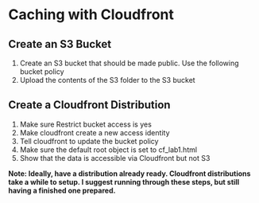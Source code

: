 # Caching with Cloudfront

## Create an S3 Bucket
1. Create an S3 bucket that should be made public. Use the following bucket policy
2. Upload the contents of the S3 folder to the S3 bucket

## Create a Cloudfront Distribution
1. Make sure Restrict bucket access is yes
2. Make cloudfront create a new access identity
3. Tell cloudfront to update the bucket policy
4. Make sure the default root object is set to cf_lab1.html
5. Show that the data is accessible via Cloudfront but not S3

**Note: Ideally, have a distribution already ready. Cloudfront distributions take a while to setup. I suggest running through these steps, but still having a finished one prepared.**